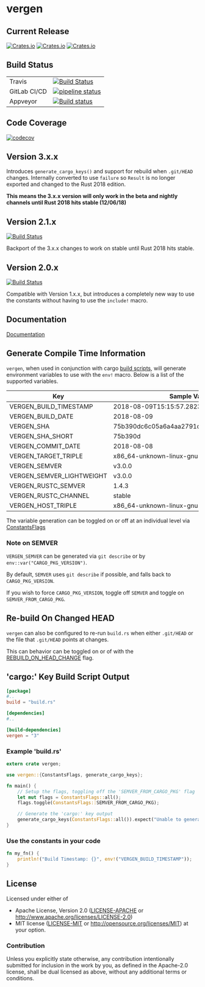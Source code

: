 # vergen
## Current Release
[![Crates.io](https://img.shields.io/crates/v/vergen.svg)](https://crates.io/crates/vergen)
[![Crates.io](https://img.shields.io/crates/l/vergen.svg)](https://crates.io/crates/vergen)
[![Crates.io](https://img.shields.io/crates/d/vergen.svg)](https://crates.io/crates/vergen)

## Build Status
|              |                                                                                   |
---------------|-----------------------------------------------------------------------------------|
| Travis       | [![Build Status](https://travis-ci.org/rustyhorde/vergen.svg?branch=master)](https://travis-ci.org/rustyhorde/vergen)|
| GitLab CI/CD | [![pipeline status](https://gitlab.com/rustyhorde/vergen/badges/master/pipeline.svg)](https://gitlab.com/rustyhorde/vergen/commits/master)|
| Appveyor     | [![Build status](https://ci.appveyor.com/api/projects/status/rcdjlx0sxvk3wnww/branch/master?svg=true)](https://ci.appveyor.com/project/CraZySacX/vergen/branch/master)|

## Code Coverage
[![codecov](https://codecov.io/gh/rustyhorde/vergen/branch/master/graph/badge.svg)](https://codecov.io/gh/rustyhorde/vergen)

## Version 3.x.x
Introduces `generate_cargo_keys()` and support for rebuild when `.git/HEAD` changes.
Internally converted to use `failure` so `Result` is no longer exported and changed to the Rust 2018
edition.

**This means the 3.x.x version will only work in the beta and nightly channels until Rust 2018
hits stable (12/06/18)**

## Version 2.1.x
[![Build Status](https://travis-ci.org/rustyhorde/vergen.svg?branch=v2.1.1)](https://travis-ci.org/rustyhorde/vergen)

Backport of the 3.x.x changes to work on stable until Rust 2018 hits stable.

## Version 2.0.x
[![Build Status](https://travis-ci.org/rustyhorde/vergen.svg?branch=v2.0.4)](https://travis-ci.org/rustyhorde/vergen)

Compatible with Version 1.x.x, but introduces a completely new way to use the constants without having to
use the `include!` macro.

## Documentation
[Documentation](https://docs.rs/vergen)

## Generate Compile Time Information
`vergen`, when used in conjunction with cargo [build scripts], will
generate environment variables to use with the `env!` macro.  Below
is a list of the supported variables.

Key                       | Sample Value
--------------------------|----------------------------------------
VERGEN_BUILD_TIMESTAMP    |2018-08-09T15:15:57.282334589+00:000
VERGEN_BUILD_DATE         |2018-08-09
VERGEN_SHA                |75b390dc6c05a6a4aa2791cc7b3934591803bc22
VERGEN_SHA_SHORT          |75b390d
VERGEN_COMMIT_DATE        |2018-08-08
VERGEN_TARGET_TRIPLE      |x86_64-unknown-linux-gnu
VERGEN_SEMVER             |v3.0.0
VERGEN_SEMVER_LIGHTWEIGHT |v3.0.0
VERGEN_RUSTC_SEMVER       |1.4.3
VERGEN_RUSTC_CHANNEL      |stable
VERGEN_HOST_TRIPLE        |x86_64-unknown-linux-gnu

The variable generation can be toggled on or off at an individual level
via [ConstantsFlags](crate::constants::ConstantsFlags)

### Note on SEMVER
`VERGEN_SEMVER` can be generated via `git describe` or by
`env::var("CARGO_PKG_VERSION")`.

By default, `SEMVER` uses `git describe` if possible, and falls back to `CARGO_PKG_VERSION`.

If you wish to force `CARGO_PKG_VERSION`, toggle off `SEMVER` and toggle
on `SEMVER_FROM_CARGO_PKG`.

## Re-build On Changed HEAD
`vergen` can also be configured to re-run `build.rs` when either `.git/HEAD` or
the file that `.git/HEAD` points at changes.

This can behavior can be toggled on or of with the [REBUILD_ON_HEAD_CHANGE] flag.

[REBUILD_ON_HEAD_CHANGE]: crate::constants::ConstantsFlags::REBUILD_ON_HEAD_CHANGE
[build scripts]: https://doc.rust-lang.org/cargo/reference/build-scripts.html

## 'cargo:' Key Build Script Output
```toml
[package]
#..
build = "build.rs"

[dependencies]
#..

[build-dependencies]
vergen = "3"
```

### Example 'build.rs'

```rust
extern crate vergen;

use vergen::{ConstantsFlags, generate_cargo_keys};

fn main() {
    // Setup the flags, toggling off the 'SEMVER_FROM_CARGO_PKG' flag
    let mut flags = ConstantsFlags::all();
    flags.toggle(ConstantsFlags::SEMVER_FROM_CARGO_PKG);

    // Generate the 'cargo:' key output
    generate_cargo_keys(ConstantsFlags::all()).expect("Unable to generate the cargo keys!");
}
```

### Use the constants in your code

```rust
fn my_fn() {
    println!("Build Timestamp: {}", env!("VERGEN_BUILD_TIMESTAMP"));
}
```

## License

Licensed under either of
 * Apache License, Version 2.0 ([LICENSE-APACHE](LICENSE-APACHE) or http://www.apache.org/licenses/LICENSE-2.0)
 * MIT license ([LICENSE-MIT](LICENSE-MIT) or http://opensource.org/licenses/MIT)
at your option.

### Contribution

Unless you explicitly state otherwise, any contribution intentionally submitted
for inclusion in the work by you, as defined in the Apache-2.0 license, shall be dual licensed as above, without any
additional terms or conditions.
